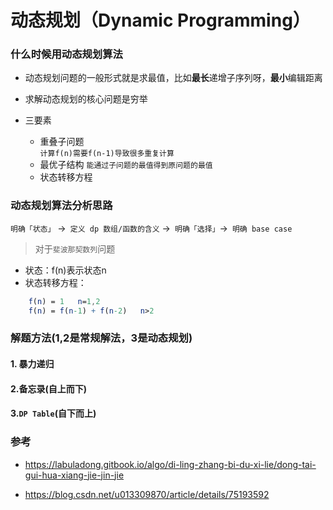动态规划（Dynamic Programming）
==

### 什么时候用动态规划算法



- 动态规划问题的一般形式就是求最值，比如**最长**递增子序列呀，**最小**编辑距离

- 求解动态规划的核心问题是穷举

- 三要素

  - 重叠子问题  
    ```计算f(n)需要f(n-1)导致很多重复计算```
  - 最优子结构
    ```能通过子问题的最值得到原问题的最值```
  - 状态转移方程



### 动态规划算法分析思路

`明确「状态」` ->` 定义 dp 数组/函数的含义` ->` 明确「选择」`->` 明确 base case`



> 对于`斐波那契数列`问题

- 状态：f(n)表示状态n
- 状态转移方程：

```mathematica
    f(n) = 1   n=1,2
    f(n) = f(n-1) + f(n-2)   n>2
```





### 解题方法(1,2是常规解法，3是动态规划)

#### 1. 暴力递归



#### 2.备忘录(自上而下)



#### 3.`DP Table`(自下而上)



### 参考

- https://labuladong.gitbook.io/algo/di-ling-zhang-bi-du-xi-lie/dong-tai-gui-hua-xiang-jie-jin-jie

- https://blog.csdn.net/u013309870/article/details/75193592



